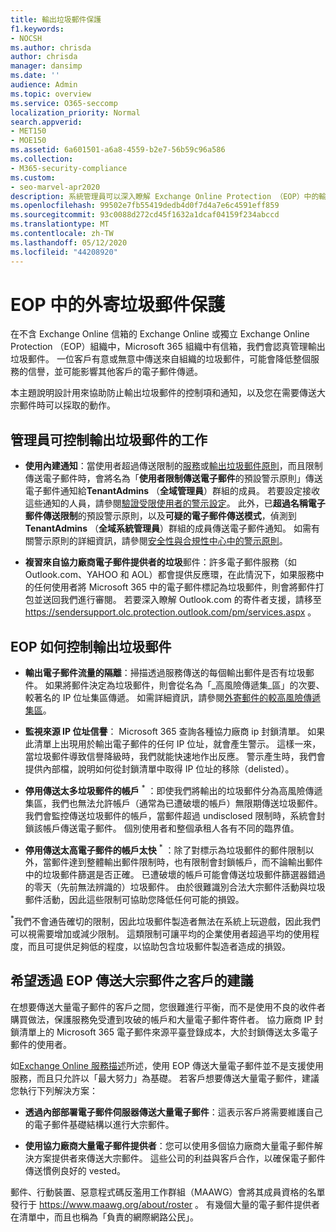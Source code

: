 ```yaml
---
title: 輸出垃圾郵件保護
f1.keywords:
- NOCSH
ms.author: chrisda
author: chrisda
manager: dansimp
ms.date: ''
audience: Admin
ms.topic: overview
ms.service: O365-seccomp
localization_priority: Normal
search.appverid:
- MET150
- MOE150
ms.assetid: 6a601501-a6a8-4559-b2e7-56b59c96a586
ms.collection:
- M365-security-compliance
ms.custom:
- seo-marvel-apr2020
description: 系統管理員可以深入瞭解 Exchange Online Protection （EOP）中的輸出垃圾郵件控制項，以及在您需要傳送大宗郵件時要執行的動作。
ms.openlocfilehash: 99502e7fb55419dedb4d0f7d4a7e6c4591eff859
ms.sourcegitcommit: 93c0088d272cd45f1632a1dcaf04159f234abccd
ms.translationtype: MT
ms.contentlocale: zh-TW
ms.lasthandoff: 05/12/2020
ms.locfileid: "44208920"
---
```

# <a name="outbound-spam-protection-in-eop"></a>EOP 中的外寄垃圾郵件保護

在不含 Exchange Online 信箱的 Exchange Online 或獨立 Exchange Online Protection （EOP）組織中，Microsoft 365 組織中有信箱，我們會認真管理輸出垃圾郵件。 一位客戶有意或無意中傳送來自組織的垃圾郵件，可能會降低整個服務的信譽，並可能影響其他客戶的電子郵件傳遞。

本主題說明設計用來協助防止輸出垃圾郵件的控制項和通知，以及您在需要傳送大宗郵件時可以採取的動作。

## <a name="what-admins-can-do-to-control-outbound-spam"></a>管理員可控制輸出垃圾郵件的工作

- **使用內建通知**：當使用者超過傳送限制的[服務](https://docs.microsoft.com/office365/servicedescriptions/exchange-online-service-description/exchange-online-limits#sending-limits-across-office-365-options)或[輸出垃圾郵件原則](configure-the-outbound-spam-policy.md)，而且限制傳送電子郵件時，會將名為「**使用者限制傳送電子郵件**的預設警示原則」傳送電子郵件通知給**TenantAdmins** （**全域管理員**）群組的成員。 若要設定接收這些通知的人員，請參閱[驗證受限使用者的警示設定](removing-user-from-restricted-users-portal-after-spam.md#verify-the-alert-settings-for-restricted-users)。 此外，已**超過名稱電子郵件傳送限制**的預設警示原則，以及**可疑的電子郵件傳送模式**，偵測到**TenantAdmins** （**全域系統管理員**）群組的成員傳送電子郵件通知。 如需有關警示原則的詳細資訊，請參閱[安全性與合規性中心中的警示原則](../../compliance/alert-policies.md)。

- **複習來自協力廠商電子郵件提供者的垃圾**郵件：許多電子郵件服務（如 Outlook.com、YAHOO 和 AOL）都會提供反應環，在此情況下，如果服務中的任何使用者將 Microsoft 365 中的電子郵件標記為垃圾郵件，則會將郵件打包並送回我們進行審閱。 若要深入瞭解 Outlook.com 的寄件者支援，請移至 <https://sendersupport.olc.protection.outlook.com/pm/services.aspx> 。

## <a name="how-eop-controls-outbound-spam"></a>EOP 如何控制輸出垃圾郵件

- **輸出電子郵件流量的隔離**：掃描透過服務傳送的每個輸出郵件是否有垃圾郵件。 如果將郵件決定為垃圾郵件，則會從名為「_高風險傳遞集_區」的次要、較著名的 IP 位址集區傳遞。 如需詳細資訊，請參閱[外寄郵件的較高風險傳遞集區](high-risk-delivery-pool-for-outbound-messages.md)。

- **監視來源 IP 位址信譽**： Microsoft 365 查詢各種協力廠商 ip 封鎖清單。 如果此清單上出現用於輸出電子郵件的任何 IP 位址，就會產生警示。 這樣一來，當垃圾郵件導致信譽降級時，我們就能快速地作出反應。 警示產生時，我們會提供內部檔，說明如何從封鎖清單中取得 IP 位址的移除（delisted）。

- **停用傳送太多垃圾郵件的帳戶** <sup>\*</sup> ：即使我們將輸出的垃圾郵件分為高風險傳遞集區，我們也無法允許帳戶（通常為已遭破壞的帳戶）無限期傳送垃圾郵件。 我們會監控傳送垃圾郵件的帳戶，當郵件超過 undisclosed 限制時，系統會封鎖該帳戶傳送電子郵件。 個別使用者和整個承租人各有不同的臨界值。

- **停用傳送太高電子郵件的帳戶太快** <sup>\*</sup> ：除了對標示為垃圾郵件的郵件限制以外，當郵件達到整體輸出郵件限制時，也有限制會封鎖帳戶，而不論輸出郵件中的垃圾郵件篩選是否正確。 已遭破壞的帳戶可能會傳送垃圾郵件篩選器錯過的零天（先前無法辨識的）垃圾郵件。 由於很難識別合法大宗郵件活動與垃圾郵件活動，因此這些限制可協助您降低任何可能的損毀。

<sup>\*</sup>我們不會通告確切的限制，因此垃圾郵件製造者無法在系統上玩遊戲，因此我們可以視需要增加或減少限制。 這類限制可讓平均的企業使用者超過平均的使用程度，而且可提供足夠低的程度，以協助包含垃圾郵件製造者造成的損毀。

## <a name="recommendations-for-customers-who-want-to-send-mass-mailings-through-eop"></a>希望透過 EOP 傳送大宗郵件之客戶的建議

在想要傳送大量電子郵件的客戶之間，您很難進行平衡，而不是使用不良的收件者購買做法，保護服務免受遭到攻破的帳戶和大量電子郵件寄件者。 協力廠商 IP 封鎖清單上的 Microsoft 365 電子郵件來源平臺登錄成本，大於封鎖傳送太多電子郵件的使用者。

如[Exchange Online 服務描述](https://docs.microsoft.com/office365/servicedescriptions/exchange-online-service-description/exchange-online-limits)所述，使用 EOP 傳送大量電子郵件並不是支援使用服務，而且只允許以「最大努力」為基礎。 若客戶想要傳送大量電子郵件，建議您執行下列解決方案：

- **透過內部部署電子郵件伺服器傳送大量電子郵件**：這表示客戶將需要維護自己的電子郵件基礎結構以進行大宗郵件。

- **使用協力廠商大量電子郵件提供者**：您可以使用多個協力廠商大量電子郵件解決方案提供者來傳送大宗郵件。 這些公司的利益與客戶合作，以確保電子郵件傳送慣例良好的 vested。

郵件、行動裝置、惡意程式碼反濫用工作群組（MAAWG）會將其成員資格的名單發行于 <https://www.maawg.org/about/roster> 。 有幾個大量的電子郵件提供者在清單中，而且也稱為「負責的網際網路公民」。
